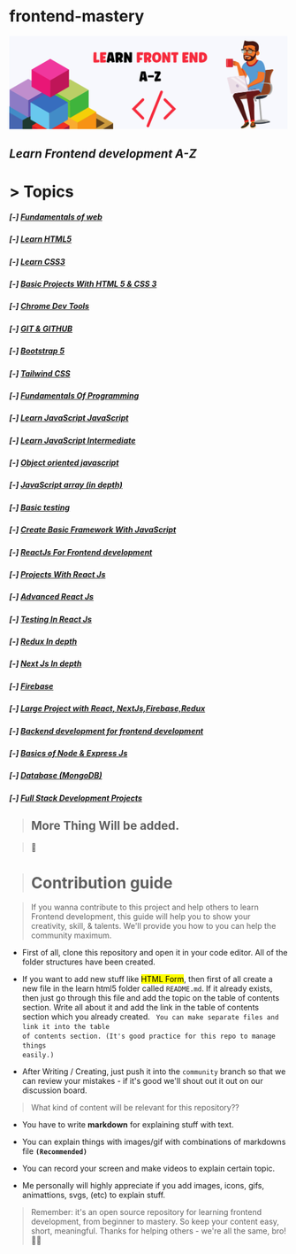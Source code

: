 # frontend-mastery

![front end mastery](https://github.com/sowrovsarkar63/frontend-mastery/blob/master/assets/image/LEARN%20FRONT%20END%20A-Z.png?raw=true)

## _Learn Frontend development A-Z_

# > **Topics**

##### [-] [Fundamentals of web ](https://github.com/sowrovsarkar63/frontend-mastery/tree/master/fundamentals_of_web)

##### [-] [Learn HTML5 ](https://github.com/sowrovsarkar63/frontend-mastery/tree/master/learn%20html5)

##### [-] [Learn CSS3 ](https://github.com/sowrovsarkar63/frontend-mastery/tree/master/learn%20css3)

##### [-] [Basic Projects With HTML 5 & CSS 3 ](https://github.com/sowrovsarkar63/frontend-mastery/tree/master/html%26css_projects)

##### [-] [Chrome Dev Tools](https://github.com/sowrovsarkar63/frontend-mastery/tree/master/chrome_dev_tool)

##### [-] [GIT & GITHUB](https://github.com/sowrovsarkar63/frontend-mastery/tree/master/Git%26Github)

##### [-] [Bootstrap 5 ](https://github.com/sowrovsarkar63/frontend-mastery/tree/master/bootstrap5)

##### [-] [Tailwind CSS ](https://github.com/sowrovsarkar63/frontend-mastery/tree/master/tailwindcss)

##### [-] [Fundamentals Of Programming ](https://github.com/sowrovsarkar63/frontend-mastery/tree/master/fundamentalofprogramming)

##### [-] [Learn JavaScript JavaScript ](https://github.com/sowrovsarkar63/frontend-mastery/tree/master/Basic%20JavaScript)

##### [-] [Learn JavaScript Intermediate ](https://github.com/sowrovsarkar63/frontend-mastery/tree/master/Intermediate%20JavaScript)

##### [-] [Object oriented javascript ](https://github.com/sowrovsarkar63/frontend-mastery/tree/master/Object%20oriented%20Js)

##### [-] [JavaScript array (in depth) ](https://github.com/sowrovsarkar63/frontend-mastery/tree/master/JavaScript%20Array)

##### [-] [Basic testing](https://github.com/sowrovsarkar63/frontend-mastery/tree/master/Basic%20Testing)

##### [-] [Create Basic Framework With JavaScript ](https://github.com/sowrovsarkar63/frontend-mastery/tree/master/Framework_project_javascript)

##### [-] [ReactJs For Frontend development](https://github.com/sowrovsarkar63/frontend-mastery/tree/master/React%20For%20Frontend)

##### [-] [Projects With React Js](https://github.com/sowrovsarkar63/frontend-mastery/tree/master/Project_with_react)

##### [-] [Advanced React Js](https://github.com/sowrovsarkar63/frontend-mastery/tree/master/Advanced%20React)

##### [-] [Testing In React Js](https://github.com/sowrovsarkar63/frontend-mastery/tree/master/Testing_ReactJs)

##### [-] [Redux In depth](https://github.com/sowrovsarkar63/frontend-mastery/tree/master/Redux%20In%20depth)

##### [-] [Next Js In depth](https://github.com/sowrovsarkar63/frontend-mastery/tree/master/NextJs)

##### [-] [Firebase](https://github.com/sowrovsarkar63/frontend-mastery/tree/master/Firebase)

##### [-] [Large Project with React, NextJs,Firebase,Redux ](https://github.com/sowrovsarkar63/frontend-mastery/tree/master/Large_Full_Stack_Project_With%20Firebase)

##### [-] [Backend development for frontend development](https://github.com/sowrovsarkar63/frontend-mastery/tree/master/Backend%20for%20frontend)

##### [-] [Basics of Node & Express Js](https://github.com/sowrovsarkar63/frontend-mastery/tree/master/Node_ExpressJs)

##### [-] [Database (MongoDB)](https://github.com/sowrovsarkar63/frontend-mastery/tree/master/Database_MongoDb)

##### [-] [Full Stack Development Projects](https://github.com/sowrovsarkar63/frontend-mastery/tree/master/FullStack%20Development%20Project)

> ## More Thing Will be added.

> 💪

> # **Contribution guide**

> <p> If you wanna contribute to this project and help others to learn Frontend development, this guide will help you to show your creativity, skill, & talents. We'll provide you how to you can help the community maximum.</p>

- First of all, clone this repository and open it in your code editor. All of the folder structures have been created.

- If you want to add new stuff like <mark>HTML Form</mark>, then first of all create a new file in the learn html5 folder called <code>README.md</code>. If it already exists, then just go through this file and add the topic on the table of contents section. Write all about it and add the link in the table of contents section which you already created. <code> You can make separate files and link it into the table of contents section. (It's good practice for this repo to manage things easily.) </code>

- After Writing / Creating, just push it into the <code>community</code> branch so that we can review your mistakes - if it's good we'll shout out it out on our discussion board.

> What kind of content will be relevant for this repository??

- You have to write **markdown** for explaining stuff with text.
- You can explain things with images/gif with combinations of markdowns file <code>**(Recommended)**</code>

- You can record your screen and make videos to explain certain topic.

- Me personally will highly appreciate if you add images, icons, gifs, animattions, svgs, (etc) to explain stuff.

> Remember: it's an open source repository for learning frontend development, from beginner to mastery. So keep your content easy, short, meaningful. Thanks for helping others - we're all the same, bro! 💪💪
